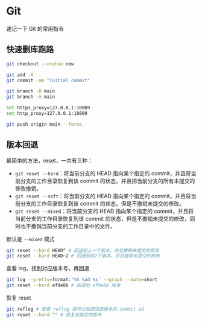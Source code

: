 # Git

速记一下 Git 的常用指令

## 快速删库跑路

```bash
git checkout --orphan new

git add -A
git commit -am "Initial commit"

git branch -D main
git branch -m main

set https_proxy=127.0.0.1:10809
set http_proxy=127.0.0.1:10809

git push origin main --force
```

## 版本回退

最简单的方法，reset，一共有三种：

- `git reset --hard`：将当前分支的 HEAD 指向某个指定的 commit，并且将当前分支的工作目录恢复到该 commit 的状态，并且把当前分支的所有未提交的修改撤销。
- `git reset --soft`：将当前分支的 HEAD 指向某个指定的 commit，并且将当前分支的工作目录恢复到该 commit 的状态，但是不撤销未提交的修改。
- `git reset --mixed`：将当前分支的 HEAD 指向某个指定的 commit，并且将当前分支的工作目录恢复到该 commit 的状态，但是不撤销未提交的修改，同时也不撤销当前分支的工作目录中的文件。

默认是 `--mixed` 模式

```bash
git reset --hard HEAD^ # 回退到上一个版本，并且撤销未提交的修改
git reset --hard HEAD~2 # 回退到前2个版本，并且撤销未提交的修改
```

查看 log，找到对应版本号，再回退

```bash
git log --pretty=format:'%h %ad %s' --graph --date=short
git reset --hard ef9e8b # 回退到 ef9e8b 版本
```

恢复 reset

```bash
git reflog # 查看 reflog 就可以知道回退版本的 commit id
git reset --hard "" # 恢复到指定的版本
```
